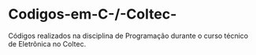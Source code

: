 # Codigos-em-C-/-Coltec-
Códigos realizados na disciplina de Programação durante o curso técnico de Eletrônica no Coltec. 
